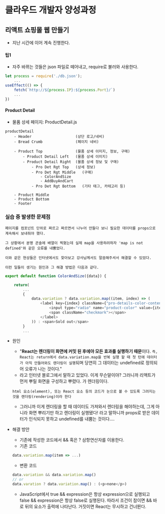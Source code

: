 # 클라우드 개발자 양성과정

## 리액트 쇼핑몰 웹 만들기
* 지난 시간에 이어 계속 진행한다.


#### 팁1
* 자주 바뀌는 것들은 json 파일로 떼어내고, require로 불러와 사용한다.
```js
let process = require('./db.json');
    ...
useEffect(() => {
    fetch(`http://${process.IP}:${process.Port}/`)
    ...
})
```

#### Product Detail
* 물품 상세 페이지: ProductDetail.js
```
productDetail
    - Header                    (상단 로고/네비)
    - Bread Crumb               (페이지 네비)

    - Product Top               (물품 상세 이미지, 정보, 구매)
        - Product Detail Left   (물품 상세 이미지)
        - Product Detail Right  (물품 상세 정보 및 구매)
            - Pro Det Rgt Top   (상세 정보)
            - Pro Det Rgt Middle   (구매)
                - ColorAndSize
                - AddBuyAndCart
            - Pro Det Rgt Bottom   (기타 태그, 카테고리 등)

    - Product Middle
    - Product Bottom
    - Footer
```

### 실습 중 발생한 문제점
```
페이지를 컴포넌트 단위로 짜르고 짜르면서 나누어 만들다 보니 필요한 데이터를 props으로 계속해서 보내줘야 했다. 

그 상황에서 분명 콘솔에 배열이 찍혔는데 실제 map을 사용하려하자 'map is not defined'와 같은 오류를 내뿜었다.

이와 같은 현상들은 인터넷에서도 찾아보고 강사님께서도 말씀해주셔서 해결할 수 있었다.

이런 일들이 생기는 원인과 그 해결 방법은 다음과 같다.
```
```js
export default function ColorAndSize({data}) {

    return(
        ...
        {
            data.variation ? data.variation.map((item, index) => (
                <label key={index} className={"pro-details-color-content--single " + (item.color) } >
                    <input type="radio" name="product-color" value={item.color} checked="" />
                    <span className="checkmark"></span>
                </label>
            )) : <span>Sold out</span>
        }
        ...
```
* 원인
    - "<b>React는 렌더링이 화면에 커밋 된 후에야 모든 효과를 실행하기 때문</b>이다. ```즉, React는 return에서 data.variation.map을 반복 실행 할 때 첫 턴에 데이터가 아직 안들어와도 렌더링이 실행```되며 당연히 그 데이터는 undefined로 정의되어 오류가 나는 것이다."
    - 라고 인터넷 블로그에서 말하고 있었다. 이게 무슨말이야? 그러니까 리액트가 먼저 뿌릴 화면을 구성하고 뿌렸다. 가 렌더링이다.
    ```
    html 요소(element), 또는 React 요소 등의 코드가 눈으로 볼 수 있도록 그려지는 것을 렌더링(rendering)이라 한다
    ```
    - 그러니까 이게 렌더링을 할 때 데이터도 가져와서 렌더링을 해야하는데, 그게 아니라 화면 뿌리기만 하고 렌더링이 실행됐다! 라고 말하니까 props로 받은 데이터가 인식되지 못하고 undefined를 내뿜는 것이다....

* 해결 방안
    - 기존에 작성한 코드에서 && 혹은 ? 삼항연산자를 이용한다.
    - 기존 코드
    ```js
    data.variation.map(item => ...)
    ```
    - 변환 코드
    ```js
    data.variation && data.variation.map()
    // or
    data.varation ? data.variation.map() : (<p>none</p>)
    ```
    - JavaScript에서 true && expression은 항상 expression으로 실행되고 false && expression은 항상 false로 실행된다. 따라서 조건이 참이면 && 바로 뒤의 요소가 출력에 나타난다. 거짓이면 React는 무시하고 건너뛴다. 
